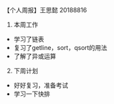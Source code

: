 【个人周报】王思懿 20188816
1. 本周工作
- 学习了链表
- 复习了getline，sort，qsort的用法
- 了解了异或运算
2. 下周计划
- 好好复习，准备考试
- 学习一下快排
